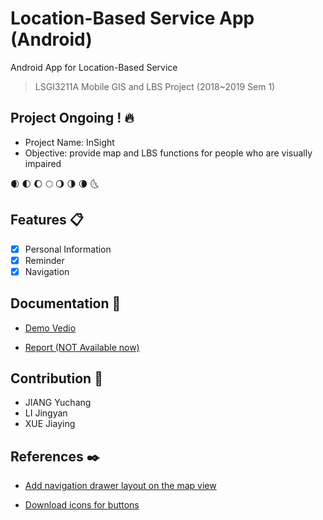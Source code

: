 # Location-Based Service App (Android)
Android App for Location-Based Service
> LSGI3211A Mobile GIS and LBS Project (2018~2019 Sem 1)  

## Project Ongoing ! :fire:
- Project Name: InSight
- Objective: provide map and LBS functions for people who are visually impaired
 
:waxing_crescent_moon:
:first_quarter_moon:
:waxing_gibbous_moon:
:full_moon:
:waning_gibbous_moon:
:last_quarter_moon:
:waning_crescent_moon:
:last_quarter_moon_with_face:

## Features :clipboard:
- [x] Personal Information
- [x] Reminder
- [x] Navigation

## Documentation :file_folder:
+ [Demo Vedio]( https://drive.google.com/open?id=13JReVRlk36PnxqXdkTcnmILbp3PUczDd)

+ [Report (NOT Available now)]( EMPTY )

## Contribution :eyes:
- JIANG Yuchang
- LI Jingyan
- XUE Jiaying

## References :black_nib:
+ [Add navigation drawer layout on the map view](https://stackoverflow.com/questions/45604680/android-add-navigation-drawer-to-default-maps-activity)

+ [Download icons for buttons](https://material.io/tools/icons/?icon=search&style=baseline)



